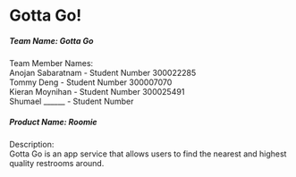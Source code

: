 # Gotta Go!

##### Team Name: Gotta Go
Team Member Names:  
Anojan Sabaratnam - Student Number 300022285  
Tommy Deng - Student Number 300007070  
Kieran Moynihan - Student Number 300025491  
Shumael ______ - Student Number


##### Product Name: Roomie
Description:  
Gotta Go is an app service that allows users to find the nearest and highest quality restrooms around.
